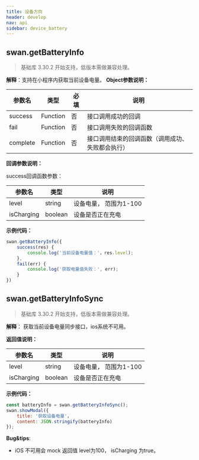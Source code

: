 ```yaml
---
title: 设备方向
header: develop
nav: api
sidebar: device_battery
---
```


## swan.getBatteryInfo
> 基础库 3.30.2 开始支持，低版本需做兼容处理。

**解释**：支持在小程序内获取当前设备电量。
**Object参数说明：**

|参数名 |类型  |必填  |说明|
|---- | ---- | ---- |---- |
|success |Function  |  否 |  接口调用成功的回调|
|fail   | Function |   否  | 接口调用失败的回调函数|
|complete  |  Function |   否 |  接口调用结束的回调函数（调用成功、失败都会执行）|

**回调参数说明：**

success回调函数参数：

|参数名 |类型  |说明|
|---- | ---- | ---- |
|level |string | 设备电量， 范围为1-100|
|isCharging  | boolean | 设备是否正在充电|
**示例代码：**

```javascript
swan.getBatteryInfo({
    success(res) {
        console.log('当前设备电量值：'，res.level);
    },
    fail(err) {
        console.log('获取电量值失败：', err);
    }
})
```

## swan.getBatteryInfoSync
> 基础库 3.30.2 开始支持，低版本需做兼容处理。

**解释**： 获取当前设备电量同步接口，ios系统不可用。

**返回值说明：**

|参数名 |类型  |说明|
|---- | ---- | ---- |
|level |string | 设备电量， 范围为1-100|
|isCharging  | boolean | 设备是否正在充电|
**示例代码：**

```javascript
const batteryInfo = swan.getBatteryInfoSync();
swan.showModal({
	title: '获取设备电量'，
	content: JSON.stringify(batteryInfo)
});
```
**Bug&tips**:
* iOS 不可用会 mock 返回值 level为100， isCharging 为true。